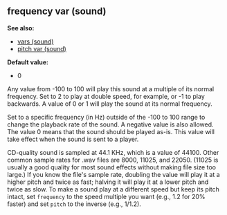 ## frequency var (sound)
**See also:**
*   [vars (sound)](/sound/var)
*   [pitch var (sound)](/sound/var/pitch)
<!-- -->
**Default value:**
*   0


Any value from -100 to 100 will play this sound at a multiple
of its normal frequency. Set to 2 to play at double speed, for example,
or -1 to play backwards. A value of 0 or 1 will play the sound at its
normal frequency. 

Set to a specific frequency (in Hz) outside
of the -100 to 100 range to change the playback rate of the sound. A
negative value is also allowed. The value 0 means that the sound should
be played as-is. This value will take effect when the sound is sent to a
player. 

CD-quality sound is sampled at 44.1 KHz, which is a
value of 44100. Other common sample rates for .wav files are 8000,
11025, and 22050. (11025 is usually a good quality for most sound
effects without making file size too large.) If you know the file\'s
sample rate, doubling the value will play it at a higher pitch and twice
as fast; halving it will play it at a lower pitch and twice as slow.
To make a sound play at a different speed but keep its pitch intact, set
`frequency` to the speed multiple you want (e.g., 1.2 for 20% faster)
and set `pitch` to the inverse (e.g., 1/1.2).